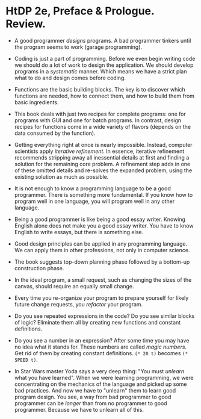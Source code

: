 HtDP 2e, Preface & Prologue. Review.
====================================

* A good programmer *designs* programs. A bad programmer tinkers until the program
seems to work (garage programming).

* Coding is just a part of programming. Before we even begin writing code
we should do a lot of work to design the application. We should develop programs
in a *systematic* manner. Which means we have a strict plan
what to do and design comes before coding.

* Functions are the basic building blocks. The key is to discover which functions
are needed, how to connect them, and how to build them from basic ingredients.

* This book deals with just two recipes for complete programs: one for programs
with GUI and one for batch programs. In contrast, design recipes for functions come
in a wide variety of flavors (depends on the data consumed by the function).

* Getting everything right at once is nearly impossible. Instead, computer scientists
apply *iterative refinement*. In essence, iterative refinement recommends stripping away
all inessential details at first and finding a solution for the remaining core problem.
A refinement step adds in one of these omitted details and re-solves the expanded problem,
using the existing solution as much as possible.

* It is not enough to know a programming language to be a good programmer.
There is something more fundamental. If you know how to program well in one language,
you will program well in any other language.

* Being a good programmer is like being a good essay writer. Knowing English alone
does not make you a good essay writer. You have to know English to write essays,
but there is something else.

* Good design principles can be applied in any programming language.
We can apply them in other professions, not only in computer science.

* The book suggests top-down planning phase followed by a bottom-up construction phase.

* In the ideal program, a small request, such as changing the sizes of the canvas,
should require an equally small change.

* Every time you re-organize your program to prepare yourself for likely future
change requests, you *refactor* your program.

* Do you see repeated expressions in the code? Do you see similar blocks of logic?
Eliminate them all by creating new functions and constant definitions.

* Do you see a number in an expression? After some time you may have no idea what it stands for.
These numbers are called *magic numbers*. Get rid of them by creating constant definitions.
`(* 20 t)` becomes `(* SPEED t)`.

* In Star Wars master Yoda says a very deep thing: "You must *unlearn* what you have learned".
When we were learning programming, we were concentrating on the mechanics of the language
and picked up some bad practices. And now we have to "unlearn" them to learn good program design.
You see, a way from bad programmer to good programmer can be *longer* than from no programmer
to good programmer. Because we have to unlearn all of this.

